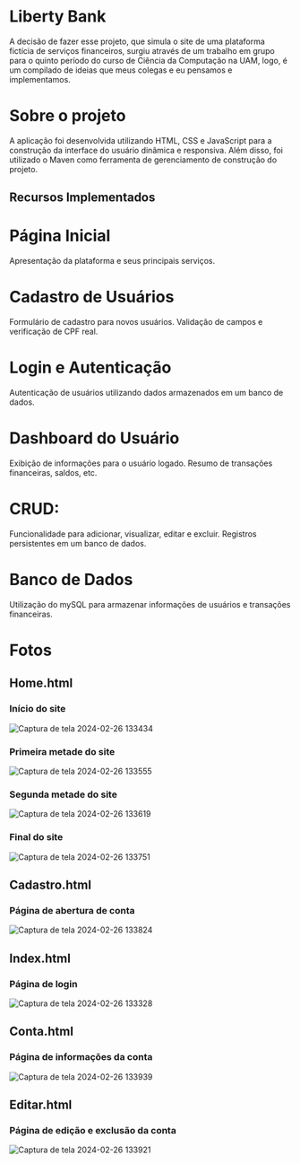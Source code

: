 # Liberty Bank
A decisão de fazer esse projeto, que simula o site de uma plataforma fictícia de serviços financeiros, surgiu através de um trabalho em grupo para o quinto período do curso de Ciência da Computação na UAM, logo, é um compilado de ideias que meus colegas e eu pensamos e implementamos.

# Sobre o projeto
A aplicação foi desenvolvida utilizando HTML, CSS e JavaScript para a construção da interface do usuário dinâmica e responsiva. Além disso, foi utilizado o Maven como ferramenta de gerenciamento de construção do projeto.

## Recursos Implementados

# Página Inicial
Apresentação da plataforma e seus principais serviços.

# Cadastro de Usuários
Formulário de cadastro para novos usuários.
Validação de campos e verificação de CPF real.

# Login e Autenticação
Autenticação de usuários utilizando dados armazenados em um banco de dados.

# Dashboard do Usuário
Exibição de informações para o usuário logado.
Resumo de transações financeiras, saldos, etc.

# CRUD:
Funcionalidade para adicionar, visualizar, editar e excluir.
Registros persistentes em um banco de dados.

# Banco de Dados
Utilização do mySQL para armazenar informações de usuários e transações financeiras.

# Fotos
## Home.html
### Início do site
![Captura de tela 2024-02-26 133434](https://github.com/NayaneMazaro/LibertyBank/assets/90645768/39704fcc-4f3b-4041-9303-923964ebc03c)

### Primeira metade do site
![Captura de tela 2024-02-26 133555](https://github.com/NayaneMazaro/LibertyBank/assets/90645768/0957a540-ab4c-4160-86b9-771b1fa25bcb)

### Segunda metade do site
![Captura de tela 2024-02-26 133619](https://github.com/NayaneMazaro/LibertyBank/assets/90645768/70f7b952-a834-44fe-99c1-9a9ab5a53d16)

### Final do site
![Captura de tela 2024-02-26 133751](https://github.com/NayaneMazaro/LibertyBank/assets/90645768/eefb0061-bc1b-4b77-a4dc-005b65b88b3f)

## Cadastro.html
### Página de abertura de conta
![Captura de tela 2024-02-26 133824](https://github.com/NayaneMazaro/LibertyBank/assets/90645768/d278a91e-faf9-43c0-a3b1-4bc80dc9fffa)

## Index.html
### Página de login
![Captura de tela 2024-02-26 133328](https://github.com/NayaneMazaro/LibertyBank/assets/90645768/e4128b1f-069f-4281-92dd-fce0637bbefa)

## Conta.html
### Página de informações da conta
![Captura de tela 2024-02-26 133939](https://github.com/NayaneMazaro/LibertyBank/assets/90645768/52b294a5-c00f-486e-9401-158c56962760)

## Editar.html
### Página de edição e exclusão da conta
![Captura de tela 2024-02-26 133921](https://github.com/NayaneMazaro/LibertyBank/assets/90645768/afdb58b6-afbf-44da-8802-27dce852aed7)
